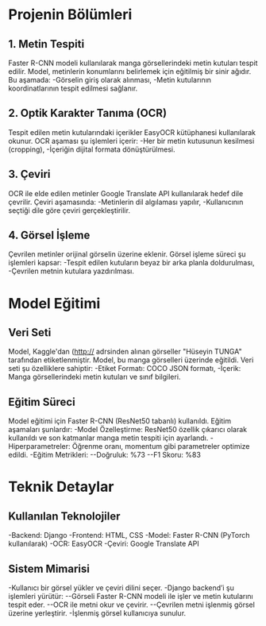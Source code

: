 # Projenin Bölümleri

## 1. Metin Tespiti
Faster R-CNN modeli kullanılarak manga görsellerindeki metin kutuları tespit edilir.
Model, metinlerin konumlarını belirlemek için eğitilmiş bir sinir ağıdır. Bu aşamada:
  -Görselin giriş olarak alınması,
  -Metin kutularının koordinatlarının tespit edilmesi sağlanır.

## 2. Optik Karakter Tanıma (OCR)
Tespit edilen metin kutularındaki içerikler EasyOCR kütüphanesi kullanılarak okunur. OCR aşaması şu işlemleri içerir:
  -Her bir metin kutusunun kesilmesi (cropping),
  -İçeriğin dijital formata dönüştürülmesi.

## 3. Çeviri
OCR ile elde edilen metinler Google Translate API kullanılarak hedef dile çevrilir. Çeviri aşamasında:
  -Metinlerin dil algılaması yapılır,
  -Kullanıcının seçtiği dile göre çeviri gerçekleştirilir.

## 4. Görsel İşleme
Çevrilen metinler orijinal görselin üzerine eklenir. Görsel işleme süreci şu işlemleri kapsar:
  -Tespit edilen kutuların beyaz bir arka planla doldurulması,
  -Çevrilen metnin kutulara yazdırılması.

# Model Eğitimi

## Veri Seti
Model, Kaggle'dan ([http://](https://www.kaggle.com/datasets/naufalahnaf17/manga-text-detection) adrsinden alınan görseller "Hüseyin TUNGA" tarafından etiketlenmiştir.
Model, bu manga görselleri üzerinde eğitildi. Veri seti şu özelliklere sahiptir:
  -Etiket Formatı: COCO JSON formatı,
  -İçerik: Manga görsellerindeki metin kutuları ve sınıf bilgileri.

## Eğitim Süreci
Model eğitimi için Faster R-CNN (ResNet50 tabanlı) kullanıldı. Eğitim aşamaları şunlardır:
  -Model Özelleştirme: ResNet50 özellik çıkarıcı olarak kullanıldı ve son katmanlar manga metin tespiti için ayarlandı.
  -Hiperparametreler: Öğrenme oranı, momentum gibi parametreler optimize edildi.
  -Eğitim Metrikleri:
    --Doğruluk: %73
    --F1 Skoru: %83

# Teknik Detaylar

## Kullanılan Teknolojiler
  -Backend: Django
  -Frontend: HTML, CSS
  -Model: Faster R-CNN (PyTorch kullanılarak)
  -OCR: EasyOCR
  -Çeviri: Google Translate API

## Sistem Mimarisi
  -Kullanıcı bir görsel yükler ve çeviri dilini seçer.
  -Django backend’i şu işlemleri yürütür:
    --Görseli Faster R-CNN modeli ile işler ve metin kutularını tespit eder.
    --OCR ile metni okur ve çevirir.
    --Çevrilen metni işlenmiş görsel üzerine yerleştirir.
  -İşlenmiş görsel kullanıcıya sunulur.

